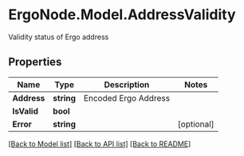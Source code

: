 # ErgoNode.Model.AddressValidity
Validity status of Ergo address

## Properties

Name | Type | Description | Notes
------------ | ------------- | ------------- | -------------
**Address** | **string** | Encoded Ergo Address | 
**IsValid** | **bool** |  | 
**Error** | **string** |  | [optional] 

[[Back to Model list]](../README.md#documentation-for-models) [[Back to API list]](../README.md#documentation-for-api-endpoints) [[Back to README]](../README.md)

